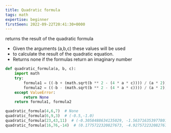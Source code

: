 ```yaml
---
title: Quadratic formula
tags: math
expertise: beginner
firstSeen: 2022-09-22T20:41:30+0000
---
```


returns the result of the quadratic formula

- Given the arguments (a,b,c) these values will be used
- to calculate the result of the quadratic equation.
- Returns none if the formulas return an imaginary number

```py
def quadratic_formula(a, b, c):
    import math
    try:
        formula1 = ((-b + (math.sqrt(b ** 2 - (4 * a * c)))) / (a * 2))
        formula2 = ((-b - (math.sqrt(b ** 2 - (4 * a * c)))) / (a * 2))
    except ValueError:
        return None
    return formula1, formula2
```

```py
quadratic_formula(4,6,7)  # None
quadratic_formula(6,9,3)  # (-0.5,-1.0)
quadratic_formula(23,43,11)  # (-0.3058488634135029, -1.5637163539778014)
quadratic_formula(16,76,-14)  # (0.1775722320827673, -4.927572232082767)
```
